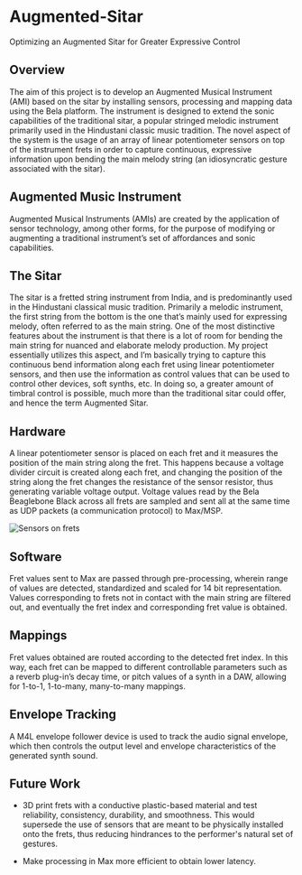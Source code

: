 # Augmented-Sitar
Optimizing an Augmented Sitar for Greater Expressive Control

## Overview
The aim of this project is to develop an Augmented Musical Instrument (AMI) based on the sitar by installing sensors, processing and mapping data using the Bela platform. The instrument is designed to extend the sonic capabilities of the traditional sitar, a popular stringed melodic instrument primarily used in the Hindustani classic music tradition. The novel aspect of the system is the usage of an array of linear potentiometer sensors on top of the instrument frets in order to capture continuous, expressive information upon bending the main melody string (an idiosyncratic gesture associated with the sitar).

## Augmented Music Instrument
Augmented Musical Instruments (AMIs) are created by the application of sensor technology, among other forms, for the purpose of modifying or augmenting a traditional instrument’s set of affordances and sonic capabilities.

## The Sitar
The sitar is a fretted string instrument from India, and is predominantly used in the Hindustani classical music tradition. Primarily a melodic instrument, the first string from the bottom is the one that’s mainly used for expressing melody, often referred to as the main string. One of the most distinctive features about the instrument is that there is a lot of room for bending the main string for nuanced and elaborate melody production. My project essentially utilizes this aspect, and I’m basically trying to capture this continuous bend information along each fret using linear potentiometer sensors, and then use the information as control values that can be used to control other devices, soft synths, etc. In doing so, a greater amount of timbral control is possible, much more than the traditional sitar could offer, and hence the term Augmented Sitar. 

## Hardware
A linear potentiometer sensor is placed on each fret and it measures the position of the main string along the fret. This happens because a voltage divider circuit is created along each fret, and changing the position of the string along the fret changes the resistance of the sensor resistor, thus generating variable voltage output. Voltage values read by the Bela Beaglebone Black across all frets are sampled and sent all at the same time as UDP packets (a communication protocol) to Max/MSP. 

![Sensors on frets](https://user-images.githubusercontent.com/33204313/82027589-78733900-9662-11ea-840c-20f770f4bad9.jpg)

## Software
Fret values sent to Max are passed through pre-processing, wherein range of values are detected, standardized and scaled for 14 bit representation. Values corresponding to frets not in contact with the main string are filtered out, and eventually the fret index and corresponding fret value is obtained. 

## Mappings
Fret values obtained are routed according to the detected fret index. In this way, each fret can be mapped to different controllable parameters such as a reverb plug-in’s decay time, or pitch values of a synth in a DAW, allowing for 1-to-1, 1-to-many, many-to-many mappings.

## Envelope Tracking
A M4L envelope follower device is used to track the audio signal envelope, which then controls the output level and envelope characteristics of the generated synth sound.

## Future Work
- 3D print frets with a conductive plastic-based material and test reliability, consistency, durability, and smoothness. This would supersede the use of sensors that are meant to be physically installed onto the frets, thus reducing hindrances to the performer's natural set of gestures.

- Make processing in Max more efficient to obtain lower latency.

